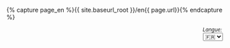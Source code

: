 {% capture page_en %}{{ site.baseurl_root }}/en{{ page.url}}{% endcapture %}
<div align="right">
    <legend><i><small>Langue: </small></i></legend>
    <select name="" id="" onchange="location=this.value">
        <option selected="true" value="#">🇫🇷</option>
        <option value="{{ page_en }}">🇬🇧</option>
    </select>
</div>